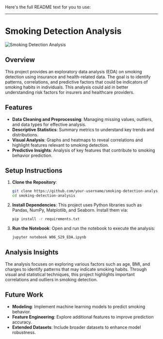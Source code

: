 Here's the full README text for you to use:

---

# Smoking Detection Analysis

![Smoking Detection Analysis]([A_visual_representation_of_smoking_detection_analy.png](https://github.com/olaelshiekh/Insurance/blob/main/InsuranceImage.webp))

## Overview

This project provides an exploratory data analysis (EDA) on smoking detection using insurance and health-related data. The goal is to identify patterns, correlations, and predictive factors that could be indicators of smoking habits in individuals. This analysis could aid in better understanding risk factors for insurers and healthcare providers.

## Features

- **Data Cleaning and Preprocessing**: Managing missing values, outliers, and data types for effective analysis.
- **Descriptive Statistics**: Summary metrics to understand key trends and distributions.
- **Visual Analysis**: Graphs and heatmaps to reveal correlations and highlight features relevant to smoking detection.
- **Predictive Insights**: Analysis of key features that contribute to smoking behavior prediction.

## Setup Instructions

1. **Clone the Repository**:
    ```bash
    git clone https://github.com/your-username/smoking-detection-analysis.git
    cd smoking-detection-analysis
    ```

2. **Install Dependencies**:
    This project uses Python libraries such as Pandas, NumPy, Matplotlib, and Seaborn. Install them via:
    ```bash
    pip install -r requirements.txt
    ```

3. **Run the Notebook**:
    Open and run the notebook to execute the analysis:
    ```bash
    jupyter notebook W06_S29_EDA.ipynb
    ```

## Analysis Insights

The analysis focuses on exploring various factors such as age, BMI, and charges to identify patterns that may indicate smoking habits. Through visual and statistical techniques, this project highlights important correlations and outliers in smoking detection.

## Future Work

- **Modeling**: Implement machine learning models to predict smoking behavior.
- **Feature Engineering**: Explore additional features to improve prediction accuracy.
- **Extended Datasets**: Include broader datasets to enhance model robustness.

